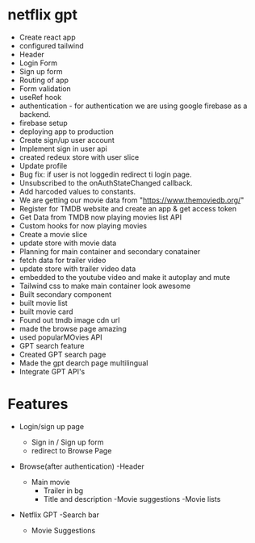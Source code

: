 # netflix gpt

- Create react app
- configured tailwind
- Header
- Login Form
- Sign up form
- Routing of app
- Form validation
- useRef hook
- authentication - for authentication we are using google firebase as a backend.
- firebase setup
- deploying app to production
- Create sign/up user account
- Implement sign in user api
- created redeux store with user slice
- Update profile
- Bug fix: if user is not loggedin redirect ti login page.
- Unsubscribed to the onAuthStateChanged callback.
- Add harcoded values to constants.
- We are getting our movie data from "https://www.themoviedb.org/"
- Register for TMDB website and create an app & get access token
- Get Data from TMDB now playing movies list API
- Custom hooks for now playing movies
- Create a movie slice
- update store with movie data
- Planning for main container and secondary conatainer
- fetch data for trailer video
- update store with trailer video data
- embedded to the youtube video and make it autoplay and mute
- Tailwind css to make main container look awesome
- Built secondary component
- built movie list
- built movie card
- Found out tmdb image cdn url
- made the browse page amazing
- used popularMOvies API
- GPT search feature
- Created GPT search page
- Made the gpt dearch page multilingual
- Integrate GPT API's

# Features

- Login/sign up page

  - Sign in / Sign up form
  - redirect to Browse Page

- Browse(after authentication)
  -Header

  - Main movie
    - Trailer in bg
    - Title and description
      -Movie suggestions
      -Movie lists

- Netflix GPT
  -Search bar
  - Movie Suggestions
